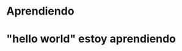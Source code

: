 # Aprendiendo
<!Doctype>
<html>
   <head>
   <h1> "hello world"
   <head/>
     
   <body>
     <section1> 
       estoy aprendiendo
     <section1/>
   <body/>
<html/>
